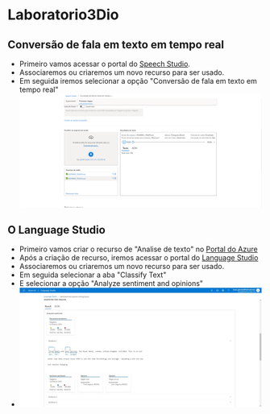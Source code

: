 # Laboratorio3Dio

## Conversão de fala em texto em tempo real
- Primeiro vamos acessar o portal do [Speech Studio](https://speech.microsoft.com).
- Associaremos ou criaremos um novo recurso para ser usado.
- Em seguida iremos selecionar a opção "Conversão de fala em texto em tempo real"
![Print com a tela de teste do serviço de conversão de fala em texto tempo real](./prints/print1.png "Teste do serviço de conversão de fala para texto")

## O Language Studio
- Primeiro vamos criar o recurso de "Analise de texto" no [Portal do Azure](https://portal.azure.com)
- Após a criação de recurso, iremos acessar o portal do [Language Studio](https://language.cognitive.azure.com)
- Associaremos ou criaremos um novo recurso para ser usado.
- Em seguida selecionar a aba "Classify Text"
- E selecionar a opção "Analyze sentiment and opinions"
- ![Print com a tela de teste do serviço de analise de sentimentos e opiniões](./prints/print2.jpg "Teste do serviço de analise de sentimentos e opiniões")
